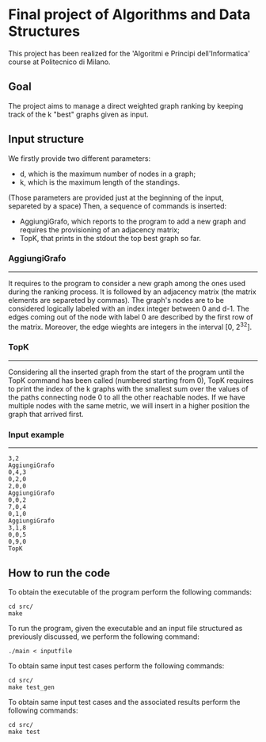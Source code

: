 # Final project of Algorithms and Data Structures
This project has been realized for the 'Algoritmi e Principi dell'Informatica' course at Politecnico di Milano.

## Goal
The project aims to manage a direct weighted graph ranking by keeping track of the k "best" graphs given as input.

## Input structure
We firstly provide two different parameters:
- d, which is the maximum number of nodes in a graph;
- k, which is the maximum length of the standings.

(Those parameters are provided just at the beginning of the input, separeted by a space)
Then, a sequence of commands is inserted:
- AggiungiGrafo, which reports to the program to add a new graph and requires the provisioning of an adjacency matrix;
- TopK, that prints in the stdout the top best graph so far.

### AggiungiGrafo
---
It requires to the program to consider a new graph among the ones used during the ranking process. It is followed by an adjacency matrix (the matrix elements are separeted by commas). 
The graph's nodes are to be considered logically labeled with an index integer between 0 and d-1. The edges coming out of the node with label 0 are described by the first row of the matrix. Moreover, the edge wieghts are integers in the interval [0, 2<sup>32</sup>].

### TopK
---
Considering all the inserted graph from the start of the program until the TopK command has been called (numbered starting from 0), TopK requires to print the index of the k graphs with the smallest sum over the values of the paths connecting node 0 to all the other reachable nodes. If we have multiple nodes with the same metric, we will insert in a higher position the graph that arrived first.

### Input example
---
```
3,2
AggiungiGrafo
0,4,3
0,2,0
2,0,0
AggiungiGrafo
0,0,2
7,0,4
0,1,0
AggiungiGrafo
3,1,8
0,0,5
0,9,0
TopK
```

## How to run the code
To obtain the executable of the program perform the following commands:
```
cd src/
make
```
To run the program, given the executable and an input file structured as previously discussed, we perform the following command:
```
./main < inputfile
```

To obtain same input test cases perform the following commands:
```
cd src/
make test_gen
```

To obtain same input test cases and the associated results perform the following commands:
```
cd src/
make test
```